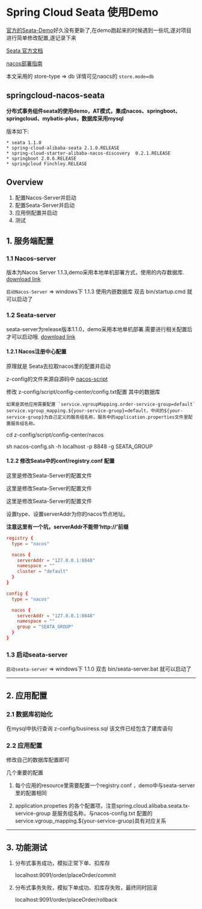# Spring Cloud Seata 使用Demo

[官方的Seata-Demo](https://github.com/seata/seata-samples/tree/master/springcloud-nacos-seata)好久没有更新了,在demo跑起来的时候遇到一些坑,遂对项目进行简单修改配置,遂记录下来

[Seata 官方文档](http://seata.io/zh-cn/docs/overview/what-is-seata.html)

[nacos部署指南](http://seata.io/zh-cn/docs/ops/deploy-guide-beginner.html)

本文采用的 store-type => db 详情可见naocs的 `store.mode=db` 


## springcloud-nacos-seata

**分布式事务组件seata的使用demo，AT模式，集成nacos、springboot、springcloud、mybatis-plus，数据库采用mysql**

版本如下:
```
* seata 1.1.0
* spring-cloud-alibaba-seata 2.1.0.RELEASE
* spring-cloud-starter-alibaba-nacos-discovery  0.2.1.RELEASE
* springboot 2.0.6.RELEASE
* springcloud Finchley.RELEASE
```

## Overview

1. 配置Nacos-Server并启动
2. 配置Seata-Server并启动
3. 应用侧配置并启动
4. 测试


## 1. 服务端配置

### 1.1 Nacos-server

版本为Nacos Server 1.1.3,demo采用本地单机部署方式，使用的内存数据库. [download link](https://github.com/alibaba/nacos/releases/tag/1.1.3)


`启动Nacos-Server` => windows下 1.1.3 使用内嵌数据库 双击 bin/startup.cmd 就可以启动了

### 1.2 Seata-server

seata-server为release版本1.1.0，demo采用本地单机部署.需要进行相关配置后才可以启动哦. [download link](https://github.com/seata/seata/releases/tag/v1.1.0)


#### 1.2.1 Nacos注册中心配置

原理就是 Seata去拉取nacos里的配置并启动

z-config的文件来源自源码中 [nacos-script](https://github.com/seata/seata/tree/1.1.0/script)

修改 z-config/script/config-center/config.txt配置 其中的数据库 
```
如果是其他应用需要配置 `service.vgroupMapping.order-service-group=default`
service.vgroup_mapping.${your-service-gruop}=default，中间的${your-service-gruop}为自己定义的服务组名称，服务中的application.properties文件里配置服务组名称。
```

cd z-config/script/config-center/nacos

sh nacos-config.sh -h localhost -p 8848 -g SEATA_GROUP


#### 1.2.2 修改Seata中的conf/registry.conf 配置

这里是修改Seata-Server的配置文件

这里是修改Seata-Server的配置文件

这里是修改Seata-Server的配置文件

设置type、设置serverAddr为你的nacos节点地址。

**注意这里有一个坑，serverAddr不能带‘http://’前缀**

```conf
registry {
  type = "nacos"

  nacos {
    serverAddr = "127.0.0.1:8848"
    namespace = ""
    cluster = "default"
  }
}

config {
  type = "nacos"

  nacos {
    serverAddr = "127.0.0.1:8848"
    namespace = ""
    group = "SEATA_GROUP"
  }
}
```


### 1.3 启动seata-server

`启动seata-server` => windows下 1.1.0  双击 bin/seata-server.bat 就可以启动了

----------


## 2. 应用配置

### 2.1 数据库初始化

在mysql中执行查询 z-config/business.sql 该文件已经包含了建库语句

### 2.2 应用配置

修改自己的数据库配置即可

几个重要的配置

1. 每个应用的resource里需要配置一个registry.conf ，demo中与seata-server里的配置相同

2. application.propeties 的各个配置项，注意spring.cloud.alibaba.seata.tx-service-group 是服务组名称，与nacos-config.txt 配置的service.vgroup_mapping.${your-service-gruop}具有对应关系

----------

## 3. 功能测试

1. 分布式事务成功，模拟正常下单、扣库存

   localhost:9091/order/placeOrder/commit   

2. 分布式事务失败，模拟下单成功、扣库存失败，最终同时回滚

   localhost:9091/order/placeOrder/rollback 





